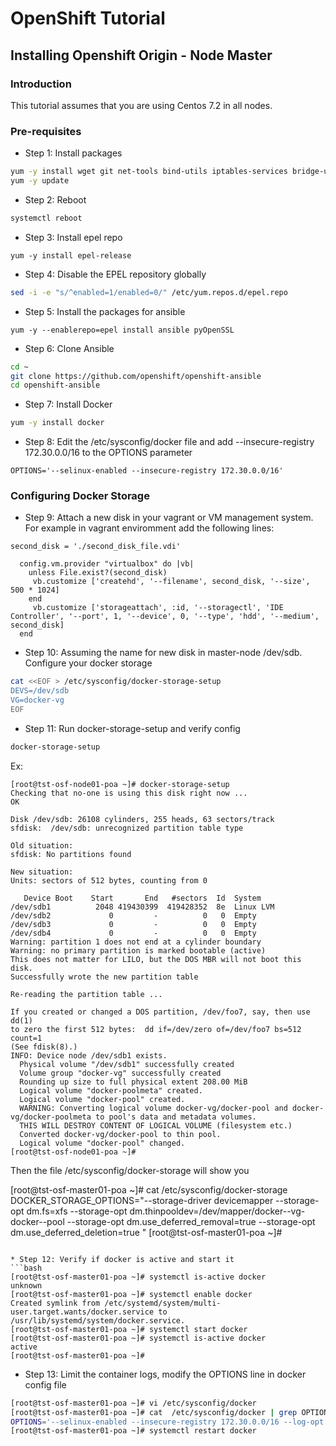 # OpenShift Tutorial

## Installing Openshift Origin - Node Master

### Introduction

This tutorial assumes that you are using Centos 7.2 in all nodes.

### Pre-requisites

* Step 1: Install packages
```bash
yum -y install wget git net-tools bind-utils iptables-services bridge-utils bash-completion
yum -y update
```

* Step 2: Reboot 
```bash
systemctl reboot
```

* Step 3: Install epel repo
```
yum -y install epel-release
```

* Step 4: Disable the EPEL repository globally
```bash
sed -i -e "s/^enabled=1/enabled=0/" /etc/yum.repos.d/epel.repo
```

* Step 5: Install the packages for ansible
```
yum -y --enablerepo=epel install ansible pyOpenSSL
```

* Step 6: Clone Ansible
```bash
cd ~
git clone https://github.com/openshift/openshift-ansible
cd openshift-ansible
```

* Step 7: Install Docker
```bash
yum -y install docker
```

* Step 8: Edit the /etc/sysconfig/docker file and add --insecure-registry 172.30.0.0/16 to the OPTIONS parameter
```
OPTIONS='--selinux-enabled --insecure-registry 172.30.0.0/16'
```

### Configuring Docker Storage

* Step 9: Attach a new disk in your vagrant or VM management system. For example in vagrant enviromment add the following lines:
```
second_disk = './second_disk_file.vdi'

  config.vm.provider "virtualbox" do |vb|
    unless File.exist?(second_disk)
     vb.customize ['createhd', '--filename', second_disk, '--size', 500 * 1024]
    end
     vb.customize ['storageattach', :id, '--storagectl', 'IDE Controller', '--port', 1, '--device', 0, '--type', 'hdd', '--medium', second_disk]
  end
```

* Step 10: Assuming the name for new disk in master-node /dev/sdb. Configure your docker storage
```bash
cat <<EOF > /etc/sysconfig/docker-storage-setup
DEVS=/dev/sdb
VG=docker-vg
EOF
```

* Step 11: Run docker-storage-setup and verify config
```bash
docker-storage-setup 
```
Ex:
```
[root@tst-osf-node01-poa ~]# docker-storage-setup
Checking that no-one is using this disk right now ...
OK

Disk /dev/sdb: 26108 cylinders, 255 heads, 63 sectors/track
sfdisk:  /dev/sdb: unrecognized partition table type

Old situation:
sfdisk: No partitions found

New situation:
Units: sectors of 512 bytes, counting from 0

   Device Boot    Start       End   #sectors  Id  System
/dev/sdb1          2048 419430399  419428352  8e  Linux LVM
/dev/sdb2             0         -          0   0  Empty
/dev/sdb3             0         -          0   0  Empty
/dev/sdb4             0         -          0   0  Empty
Warning: partition 1 does not end at a cylinder boundary
Warning: no primary partition is marked bootable (active)
This does not matter for LILO, but the DOS MBR will not boot this disk.
Successfully wrote the new partition table

Re-reading the partition table ...

If you created or changed a DOS partition, /dev/foo7, say, then use dd(1)
to zero the first 512 bytes:  dd if=/dev/zero of=/dev/foo7 bs=512 count=1
(See fdisk(8).)
INFO: Device node /dev/sdb1 exists.
  Physical volume "/dev/sdb1" successfully created
  Volume group "docker-vg" successfully created
  Rounding up size to full physical extent 208.00 MiB
  Logical volume "docker-poolmeta" created.
  Logical volume "docker-pool" created.
  WARNING: Converting logical volume docker-vg/docker-pool and docker-vg/docker-poolmeta to pool's data and metadata volumes.
  THIS WILL DESTROY CONTENT OF LOGICAL VOLUME (filesystem etc.)
  Converted docker-vg/docker-pool to thin pool.
  Logical volume "docker-pool" changed.
[root@tst-osf-node01-poa ~]# 
```
Then the file /etc/sysconfig/docker-storage will show you
 
[root@tst-osf-master01-poa ~]# cat /etc/sysconfig/docker-storage
DOCKER_STORAGE_OPTIONS="--storage-driver devicemapper --storage-opt dm.fs=xfs --storage-opt dm.thinpooldev=/dev/mapper/docker--vg-docker--pool --storage-opt dm.use_deferred_removal=true --storage-opt dm.use_deferred_deletion=true "
[root@tst-osf-master01-poa ~]#
```

* Step 12: Verify if docker is active and start it
```bash
[root@tst-osf-master01-poa ~]# systemctl is-active docker
unknown
[root@tst-osf-master01-poa ~]# systemctl enable docker
Created symlink from /etc/systemd/system/multi-user.target.wants/docker.service to /usr/lib/systemd/system/docker.service.
[root@tst-osf-master01-poa ~]# systemctl start docker
[root@tst-osf-master01-poa ~]# systemctl is-active docker
active
[root@tst-osf-master01-poa ~]# 
``` 

* Step 13: Limit the container logs, modify the OPTIONS line in docker config file
```bash
[root@tst-osf-master01-poa ~]# vi /etc/sysconfig/docker 
[root@tst-osf-master01-poa ~]# cat  /etc/sysconfig/docker | grep OPTIONS
OPTIONS='--selinux-enabled --insecure-registry 172.30.0.0/16 --log-opt max-size=1M --log-opt max-file=3'
[root@tst-osf-master01-poa ~]# systemctl restart docker
```

